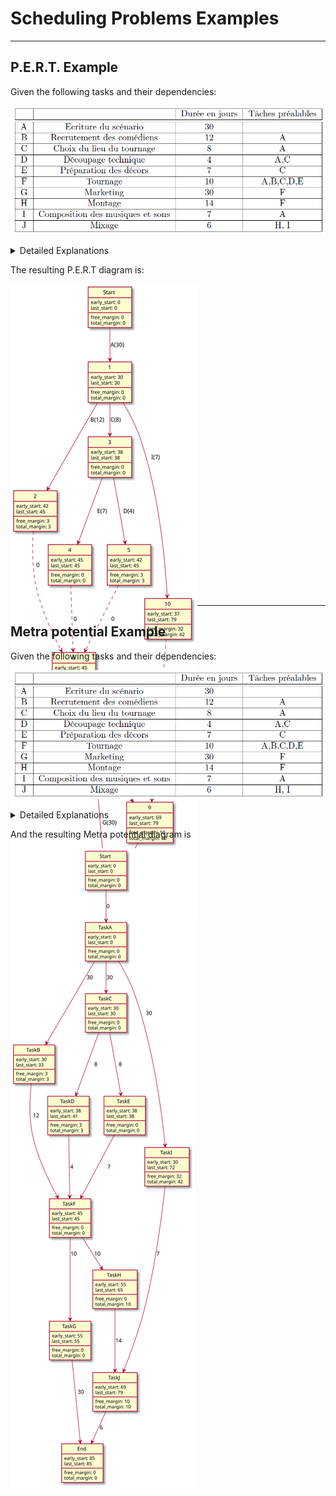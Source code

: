 # Scheduling Problems Examples

<hr class="sep-both">

## P.E.R.T. Example

<div class="row row-cols-lg-2"><div>

Given the following tasks and their dependencies:

![Scheduling Specification Example P.E.R.T. Table](_images/pert.png)

<details class="details-n">
<summary>Detailed Explanations</summary>

**Explanations (dependencies)**

* Starting from Start
* The first state $1$ is achieved after completing $A(30)$
* $B$, $C$, and $I$ are **only** dependent on $A$, meaning they require the state $1$.
* $D$ is dependent on $A$ and $C$, meaning it requires the state $3$.
* Since we are entering state $10$ with $I$ and state $9$ is dependent (for $J$) from $I$, we are using a directed dotted arrow
* ...

Note: we removed (A, F), (A, D), (C, F) because of redundancy.

**Explanations (early/last start)**

* $Start$ early start value is always 0
* $1$ early state is $0 + 30$ <small>(previous + A cost)</small>
* $6$ early state is $38 + 4$ <small>(previous 38 + D cost)</small>
* ...

As for the last start, starting from the End:

* $End$ last_start value is its early_start value
* $9$ last_start is $85-6=79$ <small>(End's last_start minus J cost)</small>
* $3$ last_start is $min(45-7, 45-4)=38$ <small>(4's last_start minus E cost, and resp. 5's and D)</small>
* ...

**Explanations (free/total margin)**

* $9$ total margin is simply $79-69=10$
* $10$ total margin is simply $79-37=42$
* ...

As for the free margin:

* $9$ free margin is $x + 69 + 6 \le 85 \Leftrightarrow x=10$
* $10$ free margin is $x + 37 + 0 \le 69 \Leftrightarrow x=32$
* $5$ free margin is $x + 42 + 0 \le 45 \Leftrightarrow x=3$
* ...

**Explanations (note)**

The critical path is $(Start, A, C, E, F, G, End)$.
</details>
</div><div>

The resulting P.E.R.T diagram is:

<div class="overflow-auto" style="max-height: 500px;">

![P.E.R.T. Example Table](_images/pert.svg)
</div>
</div></div>

<hr class="sep-both">

## Metra potential Example

<div class="row row-cols-lg-2"><div>

Given the following tasks and their dependencies:

![Scheduling Specification Example Metra potential Table](_images/pt.png)

<details class="details-n">
<summary>Detailed Explanations</summary>

**Explanations (dependencies)**

* We create one vertex per task
* And we add every edge.
* As $C$ needs $A$, then we have $A \to C$. Since the duration of $A$ is $30$, then the weight is $30$.
* $D$ needs $C$ and $A$, but $C$ needs $A$, so $D$ only needs $C$ (**redundancy**)
* ...

**Explanations (early/last start)**

* $C$ early start is $A$ early start + $A$ cost: $0+30=30$
* $D$ early start is $C$ early start + $C$ cost: $30+8=38$
* ...

As for the last start, starting from the End

* $End$ last_start is early_start value
* $J$ last_start is $85-6=79$ <small>(End last_start minus $J$ cost)</small>
* $C$ last_start is $min(41-8, 38-8)=30$ <small>(D and resp. E last_start minus C cost)</small>
* ...

**Explanations (free/total margin)**

* The total margin is $\text{last_start-early_start}$
* $J$ total margin is simply $79-69=10$
* $I$ total margin is simply $72-30=42$
* ...

As for the free margin:

* $J$ free margin is $x + 69 + 6 \le 85 \Leftrightarrow x=10$
* $H$ free margin is $x + 55 + 14 \le 69 \Leftrightarrow x=0$
* $I$ free margin is $x + 30 + 7 \le 69 \Leftrightarrow x=32$
* $D$ free margin is $x + 38 + 4 \le 45 \Leftrightarrow x=3$
* ...

**Explanations (note)**

The critical path is $(Start, A, C, E, F, G, End)$.
</details>
</div><div>

And the resulting Metra potential diagram is

<div class="overflow-auto" style="max-height: 500px;">

![Metra potential Example Table](_images/pt.svg)
</div>
</div></div>